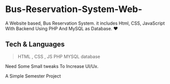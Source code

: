 # Bus-Reservation-System-Web-
A Website based, Bus Reservation System. it includes Html, CSS, JavaScript With Backend Using PHP And MySQL as Database. ❤

## Tech & Languages
> HTML , CSS , JS
> PHP
> MYSQL database

Need Some Small tweaks To Increase UI/Ux.

A Simple Semester Project
